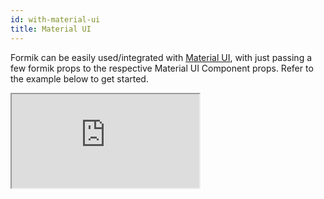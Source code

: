 ```yaml
---
id: with-material-ui
title: Material UI
---
```


Formik can be easily used/integrated with [Material UI](https://material-ui.com/), with just passing a few formik props to the respective Material UI Component props. Refer to the example below to get started.

<div className="embed-responsive aspect-ratio-square">
  <iframe
  src="https://codesandbox.io/embed/github/formik/formik/tree/main/examples/with-material-ui?fontsize=14&hidenavigation=1&theme=dark"
  style={{ width:'100%', height: '100%', border:0, borderRadius: 4, overflow: 'hidden'}}
  title="formik/formik: async-submission"
  allow="accelerometer; ambient-light-sensor; camera; encrypted-media; geolocation; gyroscope; hid; microphone; midi; payment; usb; vr; xr-spatial-tracking"
  sandbox="allow-forms allow-modals allow-popups allow-presentation allow-same-origin allow-scripts"
  ></iframe>
</div>
